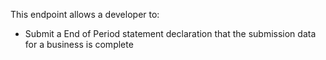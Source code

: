 This endpoint allows a developer to:
   - Submit a End of Period statement declaration that the submission data for a business is complete